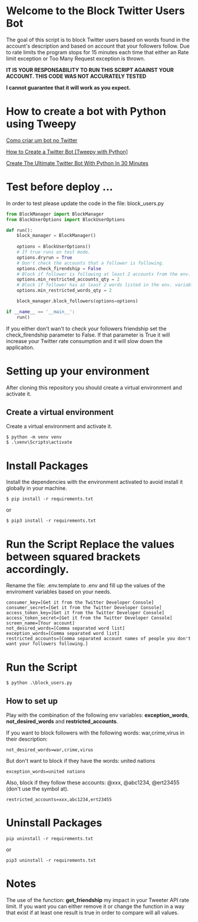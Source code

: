 # Welcome to the Block Twitter Users Bot
The goal of this script is to block Twitter users based on words found in the account's description and based on account that your followers follow.
Due to rate limits the program stops for 15 minutes each time that either an Rate limit exception or Too Many Request exception is thrown.

**IT IS YOUR RESPONSABILITY TO RUN THIS SCRIPT AGAINST YOUR ACCOUNT. THIS CODE WAS NOT ACCURATELY TESTED**

**I cannot guarantee that it will work as you expect.**

# How to create a bot with Python using Tweepy

[Como criar um bot no Twitter](https://www.youtube.com/watch?v=RijhM5PFyOA)

[How to Create a Twitter Bot [Tweepy with Python]](https://www.youtube.com/watch?v=w_e1ZhwCBgc)

[Create The Ultimate Twitter Bot With Python In 30 Minutes](https://www.youtube.com/watch?v=ewq-91-e2fw)

# Test before deploy ...

In order to test please update the code in the file: block_users.py

```python
from BlockManager import BlockManager
from BlockUserOptions import BlockUserOptions

def run():
    block_manager = BlockManager()
    
    options = BlockUserOptions()
    # If true runs on test mode.
    options.dryrun = True
    # Don't check the accounts that a follower is following.
    options.check_firendship = False
    # Block if follower is following at least 2 accounts from the env. variable: restricted_accounts
    options.min_restricted_accounts_qty = 2
    # Block if follower has at least 2 words listed in the env. variable: not_desired_words either in his/her description or name.
    options.min_restricted_words_qty = 2

    block_manager.block_followers(options=options)

if __name__ == '__main__':
    run()
```

If you either don't wan't to check your followers friendship set the check_firendship parameter to False. If that parameter is True it will increase your Twitter rate consumption and it will slow down the applicaiton.

# Setting up your environment
After cloning this repository you should create a virtual environment and activate it.

## Create a virtual environment

Create a virtual environment and activate it.

```
$ python -m venv venv
$ .\venv\Scripts\activate
```

# Install Packages

Install the dependencies with the environment activated to avoid install it globally in your machine.
```
$ pip install -r requirements.txt
```
or

```
$ pip3 install -r requirements.txt
```

# Run the Script Replace the values between squared brackets accordingly.

Rename the file: .env.template to .env and fill up the values of the enviroment variables based on your needs.

```
consumer_key=[Get it from the Twitter Developer Console]
consumer_secret=[Get it from the Twitter Developer Console]
access_token_key=[Get it from the Twitter Developer Console]
access_token_secret=[Get it from the Twitter Developer Console]
screen_name=[Your account]
not_desired_words=[Comma separated word list]
exception_words=[Comma separated word list]
restricted_accounts=[Comma separated account names of people you don't want your followers following.]
```
# Run the Script

```
$ python .\block_users.py
```

## How to set up
Play with the combination of the following env variables: **exception_words**, **not_desired_words** and **restricted_accounts**.

If you want to block followers with the following words: war,crime,virus in their description:
```
not_desired_words=war,crime,virus
```

But don't want to block if they have the words: united nations
```
exception_words=united nations
```

Also, block if they follow these accounts: @xxx, @abc1234, @ert23455 (don't use the symbol at).
```
restricted_accounts=xxx,abc1234,ert23455
```

# Uninstall Packages
```
pip uninstall -r requirements.txt
```
or
```
pip3 uninstall -r requirements.txt
```

# Notes

The use of the function: **get_friendship** my impact in your Tweeter API rate limit. If you want you can either remove it or change the function in a way that exist if at least one result is true in order to compare will all values.
